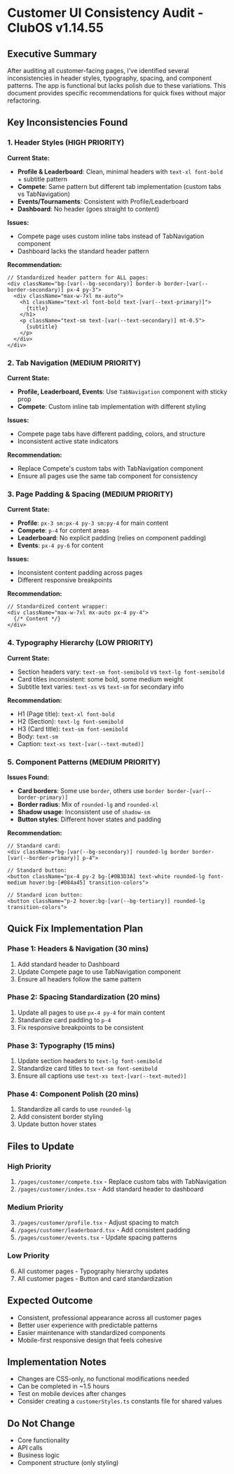 # Customer UI Consistency Audit - ClubOS v1.14.55

## Executive Summary
After auditing all customer-facing pages, I've identified several inconsistencies in header styles, typography, spacing, and component patterns. The app is functional but lacks polish due to these variations. This document provides specific recommendations for quick fixes without major refactoring.

## Key Inconsistencies Found

### 1. Header Styles (HIGH PRIORITY)
**Current State:**
- **Profile & Leaderboard**: Clean, minimal headers with `text-xl font-bold` + subtitle pattern
- **Compete**: Same pattern but different tab implementation (custom tabs vs TabNavigation)
- **Events/Tournaments**: Consistent with Profile/Leaderboard
- **Dashboard**: No header (goes straight to content)

**Issues:**
- Compete page uses custom inline tabs instead of TabNavigation component
- Dashboard lacks the standard header pattern

**Recommendation:**
```tsx
// Standardized header pattern for ALL pages:
<div className="bg-[var(--bg-secondary)] border-b border-[var(--border-secondary)] px-4 py-3">
  <div className="max-w-7xl mx-auto">
    <h1 className="text-xl font-bold text-[var(--text-primary)]">
      {title}
    </h1>
    <p className="text-sm text-[var(--text-secondary)] mt-0.5">
      {subtitle}
    </p>
  </div>
</div>
```

### 2. Tab Navigation (MEDIUM PRIORITY)
**Current State:**
- **Profile, Leaderboard, Events**: Use `TabNavigation` component with sticky prop
- **Compete**: Custom inline tab implementation with different styling

**Issues:**
- Compete page tabs have different padding, colors, and structure
- Inconsistent active state indicators

**Recommendation:**
- Replace Compete's custom tabs with TabNavigation component
- Ensure all pages use the same tab component for consistency

### 3. Page Padding & Spacing (MEDIUM PRIORITY)
**Current State:**
- **Profile**: `px-3 sm:px-4 py-3 sm:py-4` for main content
- **Compete**: `p-4` for content areas
- **Leaderboard**: No explicit padding (relies on component padding)
- **Events**: `px-4 py-6` for content

**Issues:**
- Inconsistent content padding across pages
- Different responsive breakpoints

**Recommendation:**
```tsx
// Standardized content wrapper:
<div className="max-w-7xl mx-auto px-4 py-4">
  {/* Content */}
</div>
```

### 4. Typography Hierarchy (LOW PRIORITY)
**Current State:**
- Section headers vary: `text-sm font-semibold` vs `text-lg font-semibold`
- Card titles inconsistent: some bold, some medium weight
- Subtitle text varies: `text-xs` vs `text-sm` for secondary info

**Recommendation:**
- H1 (Page title): `text-xl font-bold`
- H2 (Section): `text-lg font-semibold`
- H3 (Card title): `text-sm font-semibold`
- Body: `text-sm`
- Caption: `text-xs text-[var(--text-muted)]`

### 5. Component Patterns (MEDIUM PRIORITY)
**Issues Found:**
- **Card borders**: Some use `border`, others use `border border-[var(--border-primary)]`
- **Border radius**: Mix of `rounded-lg` and `rounded-xl`
- **Shadow usage**: Inconsistent use of `shadow-sm`
- **Button styles**: Different hover states and padding

**Recommendation:**
```tsx
// Standard card:
<div className="bg-[var(--bg-secondary)] rounded-lg border border-[var(--border-primary)] p-4">

// Standard button:
<button className="px-4 py-2 bg-[#0B3D3A] text-white rounded-lg font-medium hover:bg-[#084a45] transition-colors">

// Standard icon button:
<button className="p-2 hover:bg-[var(--bg-tertiary)] rounded-lg transition-colors">
```

## Quick Fix Implementation Plan

### Phase 1: Headers & Navigation (30 mins)
1. Add standard header to Dashboard
2. Update Compete page to use TabNavigation component
3. Ensure all headers follow the same pattern

### Phase 2: Spacing Standardization (20 mins)
1. Update all pages to use `px-4 py-4` for main content
2. Standardize card padding to `p-4`
3. Fix responsive breakpoints to be consistent

### Phase 3: Typography (15 mins)
1. Update section headers to `text-lg font-semibold`
2. Standardize card titles to `text-sm font-semibold`
3. Ensure all captions use `text-xs text-[var(--text-muted)]`

### Phase 4: Component Polish (20 mins)
1. Standardize all cards to use `rounded-lg`
2. Add consistent border styling
3. Update button hover states

## Files to Update

### High Priority
1. `/pages/customer/compete.tsx` - Replace custom tabs with TabNavigation
2. `/pages/customer/index.tsx` - Add standard header to dashboard

### Medium Priority
3. `/pages/customer/profile.tsx` - Adjust spacing to match
4. `/pages/customer/leaderboard.tsx` - Add consistent padding
5. `/pages/customer/events.tsx` - Update spacing patterns

### Low Priority
6. All customer pages - Typography hierarchy updates
7. All customer pages - Button and card standardization

## Expected Outcome
- Consistent, professional appearance across all customer pages
- Better user experience with predictable patterns
- Easier maintenance with standardized components
- Mobile-first responsive design that feels cohesive

## Implementation Notes
- Changes are CSS-only, no functional modifications needed
- Can be completed in ~1.5 hours
- Test on mobile devices after changes
- Consider creating a `customerStyles.ts` constants file for shared values

## Do Not Change
- Core functionality
- API calls
- Business logic
- Component structure (only styling)